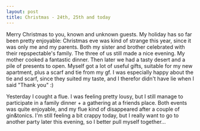 ```yaml
---
layout: post
title: Christmas - 24th, 25th and today
---
```


Merry Christmas to you, known and unknown guests. My holiday has so far
been pretty enjoyable: Christmas eve was kind of strange this year,
since it was only me and my parents. Both my sister and brother celebrated
with their repspectable's family. The three of us still made a nice evening.
My mother cooked a fantastic dinner. Then later we had a tasty desert and a
pile of presents to open. Myself got a lot of useful gifts, suitable for my
new apartment, plus a scarf and tie from my gf. I was especially happy about
the tie and scarf, since they suited my taste, and I therefor didn't have
lie when I said "Thank you" :)

Yesterday I cought a flue. I was feeling pretty lousy, but I still manage
to participate in a family dinner + a gathering at a friends place. Both
events was quite enjoyable, and my flue kind of disappeared after a couple
of gin&tonics. I'm still feeling a bit crappy today, but I really want
to go to another party later this evening, so I better pull myself together...

